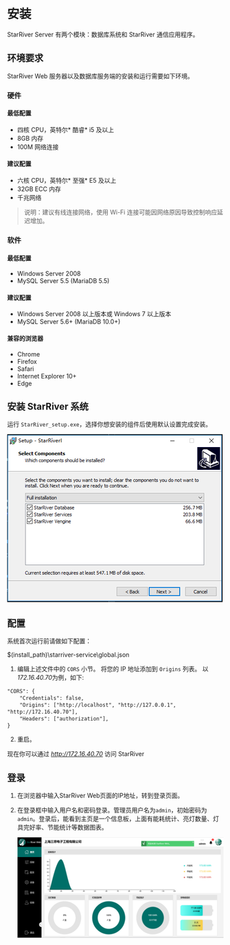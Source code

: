 # 安装

StarRiver Server 有两个模块：数据库系统和 StarRiver 通信应用程序。

## 环境要求

StarRiver Web 服务器以及数据库服务端的安装和运行需要如下环境。

### 硬件

#### 最低配置

- 四核 CPU，英特尔* 酷睿* i5 及以上
- 8GB 内存
- 100M 网络连接

#### 建议配置

- 六核 CPU，英特尔* 至强* E5 及以上
- 32GB ECC 内存
- 千兆网络

> 说明：建议有线连接网络，使用 Wi-Fi 连接可能因网络原因导致控制响应延迟增加。

### 软件

#### 最低配置

- Windows Server 2008
- MySQL Server 5.5 (MariaDB 5.5)

#### 建议配置

- Windows Server 2008 以上版本或 Windows 7 以上版本
- MySQL Server 5.6+ (MariaDB 10.0+)

#### 兼容的浏览器

- Chrome
- Firefox
- Safari
- Internet Explorer 10+
- Edge

## 安装 StarRiver 系统

运行 `StarRiver_setup.exe`，选择你想安装的组件后使用默认设置完成安装。

![](img/install_components.png)

## 配置

系统首次运行前请做如下配置：

$(install_path)\starriver-service\global.json

1. 编辑上述文件中的 `CORS` 小节。 将您的 IP 地址添加到 `Origins` 列表。 以*172.16.40.70*为例，如下:

```@json
"CORS": {
    "Credentials": false,
    "Origins": ["http://localhost", "http://127.0.0.1", "http://172.16.40.70"],
    "Headers": ["authorization"],
}
```
2. 重启。

现在你可以通过 *http://172.16.40.70* 访问 StarRiver 

## 登录

1. 在浏览器中输入StarRiver Web页面的IP地址，转到登录页面。

2. 在登录框中输入用户名和密码登录。管理员用户名为`admin`，初始密码为`admin`。
   ​
   登录后，能看到主页是一个信息板，上面有能耗统计、亮灯数量、灯具完好率、节能统计等数据图表。 

   ![Home](img/home.png "home")